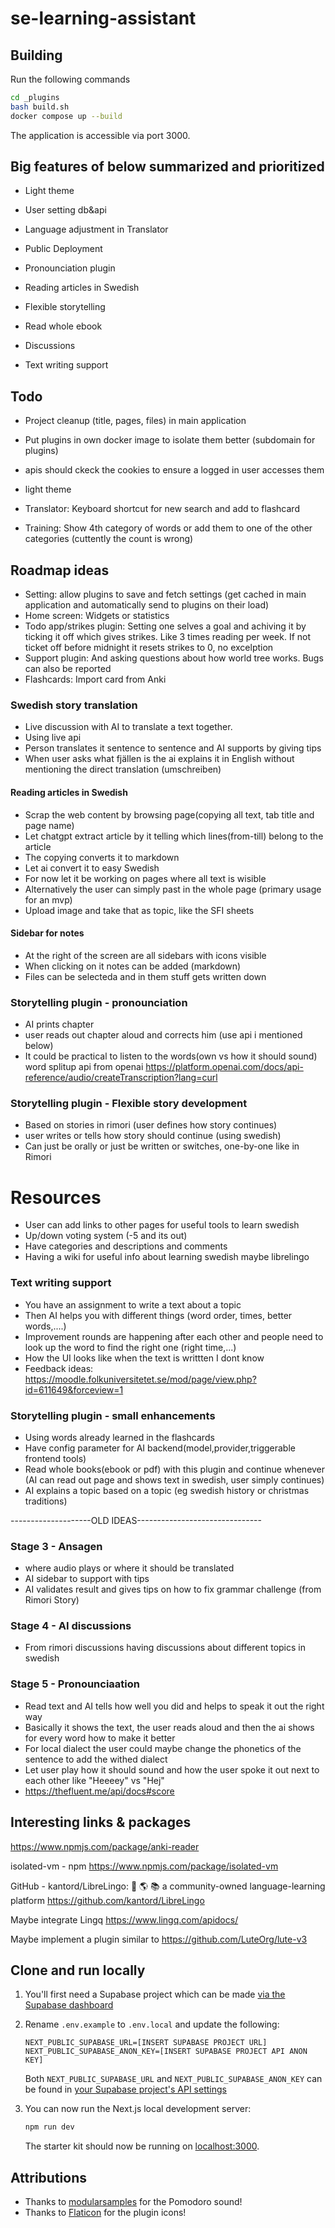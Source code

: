 # se-learning-assistant

## Building

Run the following commands

```bash
cd _plugins
bash build.sh
docker compose up --build
```

The application is accessible via port 3000.

## Big features of below summarized and prioritized

- Light theme
- User setting db&api
- Language adjustment in Translator
- Public Deployment

- Pronounciation plugin
- Reading articles in Swedish
- Flexible storytelling
- Read whole ebook
- Discussions
- Text writing support

## Todo

- Project cleanup (title, pages, files) in main application
- Put plugins in own docker image to isolate them better (subdomain for plugins)
- apis should ckeck the cookies to ensure a logged in user accesses them

- light theme
- Translator: Keyboard shortcut for new search and add to flashcard
- Training: Show 4th category of words or add them to one of the other categories (cuttently the count is wrong)

## Roadmap ideas
- Setting: allow plugins to save and fetch settings (get cached in main application and automatically send to plugins on their load)
- Home screen: Widgets or statistics
- Todo app/strikes plugin: Setting one selves a goal and achiving it by ticking it off which gives strikes. Like 3 times reading per week. If not ticket off before midnight it resets strikes to 0, no excelption
- Support plugin: And asking questions about how world tree works. Bugs can also be reported
- Flashcards: Import card from Anki

### Swedish story translation

- Live discussion with AI to translate a text together.
- Using live api
- Person translates it sentence to sentence and AI supports by giving tips
- When user asks what fjällen is the ai explains it in English without mentioning the direct translation (umschreiben)

#### Reading articles in Swedish

- Scrap the web content by browsing page(copying all text, tab title and page name)
- Let chatgpt extract article by it telling which lines(from-till) belong to the article
- The copying converts it to markdown
- Let ai convert it to easy Swedish
- For now let it be working on pages where all text is wisible
- Alternatively the user can simply past in the whole page (primary usage for an mvp)
- Upload image and take that as topic, like the SFI sheets

#### Sidebar for notes

- At the right of the screen are all sidebars with icons visible
- When clicking on it notes can be added (markdown)
- Files can be selecteda and in them stuff gets written down

### Storytelling plugin - pronounciation

- AI prints chapter
- user reads out chapter aloud and corrects him (use api i mentioned below)
- It could be practical to listen to the words(own vs how it should sound) word splitup api from openai https://platform.openai.com/docs/api-reference/audio/createTranscription?lang=curl

### Storytelling plugin - Flexible story development

- Based on stories in rimori (user defines how story continues)
- user writes or tells how story should continue (using swedish)
- Can just be orally or just be written or switches, one-by-one like in Rimori

# Resources

- User can add links to other pages for useful tools to learn swedish
- Up/down voting system (-5 and its out)
- Have categories and descriptions and comments
- Having a wiki for useful info about learning swedish maybe librelingo

### Text writing support

- You have an assignment to write a text about a topic
- Then AI helps you with different things (word order, times, better words,....)
- Improvement rounds are happening after each other and people need to look up the word to find the right one (right time,...)
- How the UI looks like when the text is writtten I dont know
- Feedback ideas: https://moodle.folkuniversitetet.se/mod/page/view.php?id=611649&forceview=1

### Storytelling plugin - small enhancements

- Using words already learned in the flashcards
- Have config parameter for AI backend(model,provider,triggerable frontend tools)
- Read whole books(ebook or pdf) with this plugin and continue whenever (AI can read out page and shows text in swedish, user simply continues)
- AI explains a topic based on a topic (eg swedish history or christmas traditions)


--------------------OLD IDEAS-------------------------------

### Stage 3 - Ansagen

- where audio plays or where it should be translated
- AI sidebar to support with tips
- AI validates result and gives tips on how to fix grammar challenge (from Rimori Story)

### Stage 4 - AI discussions

- From rimori discussions having discussions about different topics in swedish

### Stage 5 - Pronounciaation

- Read text and AI tells how well you did and helps to speak it out the right way
- Basically it shows the text, the user reads aloud and then the ai shows for every word how to make it better
- For local dialect the user could maybe change the phonetics of the sentence to add the withed dialect
- Let user play how it should sound and how the user spoke it out next to each other like "Heeeey" vs "Hej"
- https://thefluent.me/api/docs#score


## Interesting links & packages

https://www.npmjs.com/package/anki-reader

isolated-vm - npm
https://www.npmjs.com/package/isolated-vm

GitHub - kantord/LibreLingo: 🐢 🌎 📚 a community-owned language-learning platform
https://github.com/kantord/LibreLingo

Maybe integrate Lingq https://www.lingq.com/apidocs/

Maybe implement a plugin similar to https://github.com/LuteOrg/lute-v3


## Clone and run locally

1. You'll first need a Supabase project which can be made [via the Supabase dashboard](https://database.new)

2. Rename `.env.example` to `.env.local` and update the following:

   ```
   NEXT_PUBLIC_SUPABASE_URL=[INSERT SUPABASE PROJECT URL]
   NEXT_PUBLIC_SUPABASE_ANON_KEY=[INSERT SUPABASE PROJECT API ANON KEY]
   ```

   Both `NEXT_PUBLIC_SUPABASE_URL` and `NEXT_PUBLIC_SUPABASE_ANON_KEY` can be found in [your Supabase project's API settings](https://app.supabase.com/project/_/settings/api)

3. You can now run the Next.js local development server:

   ```bash
   npm run dev
   ```

   The starter kit should now be running on [localhost:3000](http://localhost:3000/).

## Attributions

- Thanks to [modularsamples](https://freesound.org/s/310601/) for the Pomodoro sound!
- Thanks to [Flaticon](https://flaticon.com) for the plugin icons!
